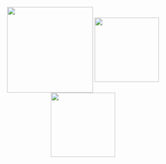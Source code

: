 <p align="center">
  <img align="center" width = 200px src="https://i.imgur.com/WIYxqir.jpg"/>

  <img align="center" height="150px" src="https://github-readme-stats.vercel.app/api/top-langs/?username=xavierdefontaine&layout=compact&theme=radical" />
  <img align="center" height="150px"  src="https://github-readme-stats.vercel.app/api?username=xavierdefontaine&show_icons=true&theme=radical&&hide=contribs&count_private=true" />
<p>
